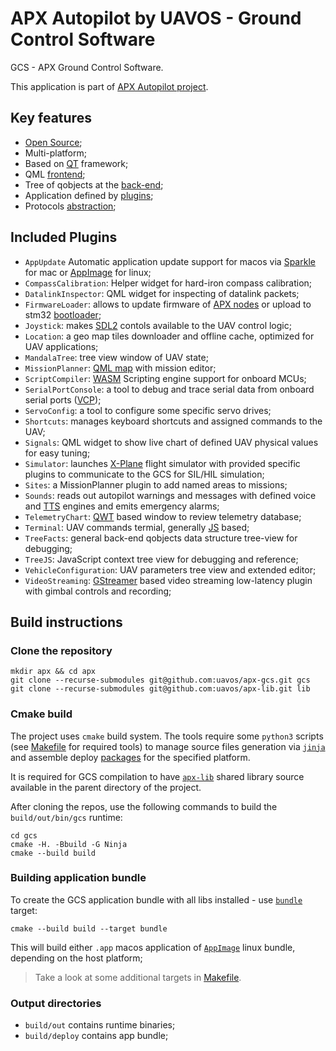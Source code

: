 # APX Autopilot by UAVOS - Ground Control Software

GCS - APX Ground Control Software.

This application is part of [APX Autopilot project](http://docs.uavos.com).

## Key features

 - [Open Source](https://github.com/uavos/apx-gcs/blob/main/LICENSE);
 - Multi-platform;
 - Based on [QT](https://www.qt.io) framework;
 - QML [frontend](https://github.com/uavos/apx-gcs/blob/main/src/main/qml/Apx/Application/GroundControl.qml);
 - Tree of qobjects at the [back-end](https://github.com/uavos/apx-gcs/tree/main/src/lib/ApxCore/Fact);
 - Application defined by [plugins](https://github.com/uavos/apx-gcs/tree/main/src/Plugins);
 - Protocols [abstraction](https://github.com/uavos/apx-gcs/tree/main/src/lib/ApxData/Protocols);

## Included Plugins
 - `AppUpdate` Automatic application update support for macos via [Sparkle](https://sparkle-project.org/) for mac or [AppImage](https://appimage.org) for linux;
 - `CompassCalibration`: Helper widget for hard-iron compass calibration;
 - `DatalinkInspector`: QML widget for inspecting of datalink packets;
 - `FirmwareLoader`: allows to update firmware of [APX nodes](http://docs.uavos.com/hw/index.html) or upload to stm32 [bootloader](https://www.st.com/resource/en/application_note/cd00264342-usart-protocol-used-in-the-stm32-bootloader-stmicroelectronics.pdf);
 - `Joystick`: makes [SDL2](https://www.libsdl.org) contols available to the UAV control logic;
 - `Location`: a geo map tiles downloader and offline cache, optimized for UAV applications;
 - `MandalaTree`: tree view window of UAV state;
 - `MissionPlanner`: [QML map](https://doc.qt.io/qt-5/qml-qtlocation-map.html) with mission editor;
 - `ScriptCompiler`: [WASM](https://webassembly.org) Scripting engine support for onboard MCUs;
 - `SerialPortConsole`: a tool to debug and trace serial data from onboard serial ports ([VCP](http://docs.uavos.com/fw/conf/serial.html));
 - `ServoConfig`: a tool to configure some specific servo drives;
 - `Shortcuts`: manages keyboard shortcuts and assigned commands to the UAV;
 - `Signals`: QML widget to show live chart of defined UAV physical values for easy tuning;
 - `Simulator`: launches [X-Plane](https://www.x-plane.com) flight simulator with provided specific plugins to communicate to the GCS for SIL/HIL simulation;
 - `Sites`: a MissionPlanner plugin to add named areas to missions;
 - `Sounds`: reads out autopilot warnings and messages with defined voice and [TTS](https://en.wikipedia.org/wiki/Speech_synthesis) engines and emits emergency alarms;
 - `TelemetryChart`: [QWT](https://qwt.sourceforge.io) based window to review telemetry database;
 - `Terminal`: UAV commands termial, generally [JS](https://wiki.qt.io/JavaScript) based;
 - `TreeFacts`: general back-end qobjects data structure tree-view for debugging;
 - `TreeJS`: JavaScript context tree view for debugging and reference;
 - `VehicleConfiguration`: UAV parameters tree view and extended editor;
 - `VideoStreaming`: [GStreamer](https://gstreamer.freedesktop.org) based video streaming low-latency plugin with gimbal controls and recording;


## Build instructions

### Clone the repository

```
mkdir apx && cd apx
git clone --recurse-submodules git@github.com:uavos/apx-gcs.git gcs
git clone --recurse-submodules git@github.com:uavos/apx-lib.git lib
```

### Cmake build

The project uses `cmake` build system. The tools require some `python3` scripts (see [Makefile](https://github.com/uavos/apx-gcs/blob/main/Makefile) for required tools) to manage source files generation via [`jinja`](https://jinja.palletsprojects.com) and assemble deploy [packages](https://github.com/uavos/apx-gcs/blob/main/cmake/apx_gcs_deploy.cmake) for the specified platform.

It is required for GCS compilation to have [`apx-lib`](https://github.com/uavos/apx-lib) shared library source available in the parent directory of the project.

After cloning the repos, use the following commands to build the `build/out/bin/gcs` runtime:
```
cd gcs
cmake -H. -Bbuild -G Ninja
cmake --build build
```

### Building application bundle

To create the GCS application bundle with all libs installed - use [`bundle`](https://github.com/uavos/apx-gcs/blob/main/cmake/apx_gcs_deploy.cmake) target:

```
cmake --build build --target bundle
```

This will build either `.app` macos application of [`AppImage`](https://appimage.org) linux bundle, depending on the host platform;

>Take a look at some additional targets in [Makefile](https://github.com/uavos/apx-gcs/blob/main/Makefile).

### Output directories

 - `build/out` contains runtime binaries;
 - `build/deploy` contains app bundle;
